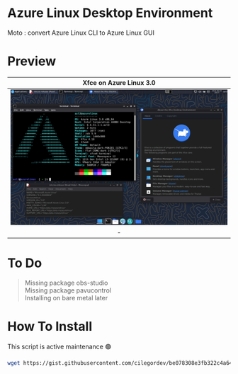 # Azure Linux Desktop Environment
Moto : convert Azure Linux CLI to Azure Linux GUI

# Preview
| Xfce on Azure Linux 3.0 |
|-|
| ![](image/xfce4.png) |
| <div align="center"> - </div> |

# To Do
> Missing package obs-studio </br>
> Missing package pavucontrol </br>
> Installing on bare metal later </br>

# How To Install
This script is active maintenance 🟢
```zsh
wget https://gist.githubusercontent.com/cilegordev/be078308e3fb322c4a649cdfd8444544/raw/7d0a4adb5332a24a5cac474fe6e42754a67a1b69/xfce4-src-azl3.sh && chmod +x xfce4-src-azl3.sh && ./xfce4-src-azl3.sh
```
